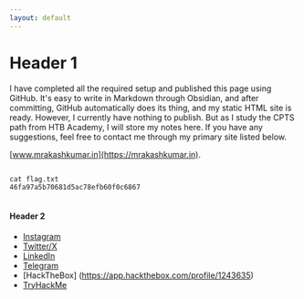 ```yaml
---
layout: default
---
```




# Header 1

I have completed all the required setup and published this page using GitHub. It's easy to write in Markdown through Obsidian, and after committing, GitHub automatically does its thing, and my static HTML site is ready. However, I currently have nothing to publish. But as I study the CPTS path from HTB Academy, I will store my notes here. If you have any suggestions, feel free to contact me through my primary site listed below.



[www.mrakashkumar.in](https://mrakashkumar.in).


<pre 
  class="command-line" 
  data-prompt="kali@kali $" 
  data-output="4"
><code class="language-bash">
cat flag.txt
46fa97a5b70681d5ac78efb60f0c6867
</code>
</pre> 



#### Header 2

*   [Instagram](https://www.instagram.com/0x1ak4sh/)
*   [Twitter/X](https://twitter.com/0x1ak4sh/)
*   [LinkedIn](https://www.linkedin.com/in/0x1ak4sh)
*   [Telegram](https://t.me/Ak4sh0x1)
*   [HackTheBox] (https://app.hackthebox.com/profile/1243635)
*   [TryHackMe](https://tryhackme.com/p/0x1Ak4sh)

